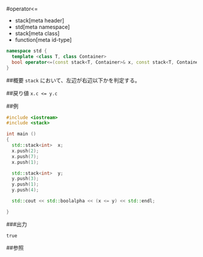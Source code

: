 #operator<=
* stack[meta header]
* std[meta namespace]
* stack[meta class]
* function[meta id-type]

```cpp
namespace std {
  template <class T, class Container>
  bool operator<=(const stack<T, Container>& x, const stack<T, Container>& y);
}
```

##概要
`stack` において、左辺が右辺以下かを判定する。


##戻り値
`x.c <= y.c`


##例
```cpp
#include <iostream>
#include <stack>

int main ()
{
  std::stack<int>  x;
  x.push(2);
  x.push(7);
  x.push(1);

  std::stack<int>  y;
  y.push(3);
  y.push(1);
  y.push(4);

  std::cout << std::boolalpha << (x <= y) << std::endl;

}
```

###出力
```
true
```

##参照


